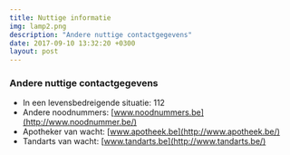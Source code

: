 ```yaml
---
title: Nuttige informatie
img: lamp2.png
description: "Andere nuttige contactgegevens"
date: 2017-09-10 13:32:20 +0300
layout: post
---
```


### Andere nuttige contactgegevens

- In een levensbedreigende situatie: 112
- Andere noodnummers: [www.noodnummers.be](http://www.noodnummer.be/)
- Apotheker van wacht: [www.apotheek.be](http://www.apotheek.be/)
- Tandarts van wacht: [www.tandarts.be](http://www.tandarts.be/)
